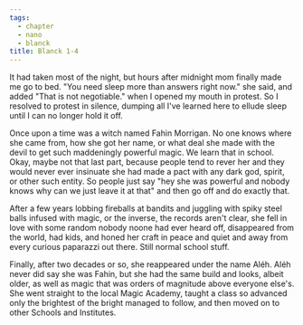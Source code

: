 ```yaml
---
tags:
  - chapter
  - nano
  - blanck
title: Blanck 1-4
---
```


It had taken most of the night, but hours after midnight mom finally made me go to bed. "You need sleep more than answers right now." she said, and added "That is not negotiable." when I opened my mouth in protest. So I resolved to protest in silence, dumping all I've learned here to ellude sleep until I can no longer hold it off.

Once upon a time was a witch named Fahin Morrigan. No one knows where she came from, how she got her name, or what deal she made with the devil to get such maddeningly powerful magic. We learn that in school. Okay, maybe not that last part, because people tend to rever her and they would never ever insinuate she had made a pact with any dark god, spirit, or other such entity. So people just say "hey she was powerful and nobody knows why can we just leave it at that" and then go off and do exactly that.

After a few years lobbing fireballs at bandits and juggling with spiky steel balls infused with magic, or the inverse, the records aren't clear, she fell in love with some random nobody noone had ever heard off, disappeared from the world, had kids, and honed her craft in peace and quiet and away from every curious paparazzi out there. Still normal school stuff.

Finally, after two decades or so, she reappeared under the name Aléh. Aléh never did say she was Fahin, but she had the same build and looks, albeit older, as well as magic that was orders of magnitude above everyone else's. She went straight to the local Magic Academy, taught a class so advanced only the brightest of the bright managed to follow, and then moved on to other Schools and Institutes.
